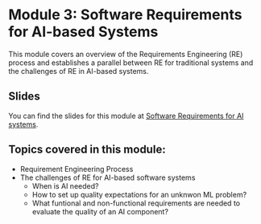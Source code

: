 # Module 3: Software Requirements for AI-based Systems 

This module covers an overview of the Requirements Engineering (RE) process and establishes a parallel between RE for traditional systems and the challenges of RE in AI-based systems. 

## Slides

You can find the slides for this module at [Software Requirements for AI systems](03_requirements_slides.pdf).


## Topics covered in this module:

- Requirement Engineering Process
- The challenges of RE for AI-based software systems
  - When is AI needed?
  - How to set up quality expectations for an unknwon ML problem?
  - What funtional and non-functional requirements are needed to evaluate the quality of an AI component?


